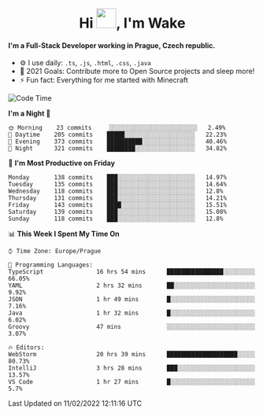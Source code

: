 <h1 align="center">Hi <img src="https://raw.githubusercontent.com/MrWakeCZ/MrWakeCZ/master/Hi.gif" width="40px" />, I'm Wake</h1>

#### I'm a Full-Stack Developer working in Prague, Czech republic.
- ⚙️ I use daily: `.ts`, `.js`, `.html`, `.css`, `.java`
- 🥅 2021 Goals: Contribute more to Open Source projects and sleep more!
- ⚡ Fun fact: Everything for me started with Minecraft

<!--START_SECTION:waka-->
![Code Time](http://img.shields.io/badge/Code%20Time-2%2C145%20hrs%2056%20mins-blue)

**I'm a Night 🦉** 

```text
🌞 Morning    23 commits     ░░░░░░░░░░░░░░░░░░░░░░░░░   2.49% 
🌆 Daytime    205 commits    █████░░░░░░░░░░░░░░░░░░░░   22.23% 
🌃 Evening    373 commits    ██████████░░░░░░░░░░░░░░░   40.46% 
🌙 Night      321 commits    ████████░░░░░░░░░░░░░░░░░   34.82%

```
📅 **I'm Most Productive on Friday** 

```text
Monday       138 commits    ███░░░░░░░░░░░░░░░░░░░░░░   14.97% 
Tuesday      135 commits    ███░░░░░░░░░░░░░░░░░░░░░░   14.64% 
Wednesday    118 commits    ███░░░░░░░░░░░░░░░░░░░░░░   12.8% 
Thursday     131 commits    ███░░░░░░░░░░░░░░░░░░░░░░   14.21% 
Friday       143 commits    ████░░░░░░░░░░░░░░░░░░░░░   15.51% 
Saturday     139 commits    ███░░░░░░░░░░░░░░░░░░░░░░   15.08% 
Sunday       118 commits    ███░░░░░░░░░░░░░░░░░░░░░░   12.8%

```


📊 **This Week I Spent My Time On** 

```text
⌚︎ Time Zone: Europe/Prague

💬 Programming Languages: 
TypeScript               16 hrs 54 mins      ████████████████░░░░░░░░░   66.05% 
YAML                     2 hrs 32 mins       ██░░░░░░░░░░░░░░░░░░░░░░░   9.92% 
JSON                     1 hr 49 mins        █░░░░░░░░░░░░░░░░░░░░░░░░   7.16% 
Java                     1 hr 32 mins        █░░░░░░░░░░░░░░░░░░░░░░░░   6.02% 
Groovy                   47 mins             ░░░░░░░░░░░░░░░░░░░░░░░░░   3.07%

🔥 Editors: 
WebStorm                 20 hrs 39 mins      ████████████████████░░░░░   80.73% 
IntelliJ                 3 hrs 28 mins       ███░░░░░░░░░░░░░░░░░░░░░░   13.57% 
VS Code                  1 hr 27 mins        █░░░░░░░░░░░░░░░░░░░░░░░░   5.7%

```


 Last Updated on 11/02/2022 12:11:16 UTC
<!--END_SECTION:waka-->
